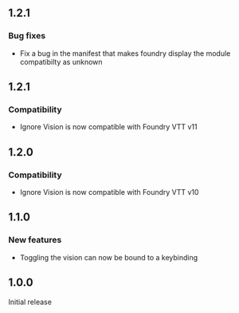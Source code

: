 ## 1.2.1
### Bug fixes
- Fix a bug in the manifest that makes foundry display the module compatibilty as unknown


## 1.2.1
### Compatibility
- Ignore Vision is now compatible with Foundry VTT v11


## 1.2.0
### Compatibility
- Ignore Vision is now compatible with Foundry VTT v10


## 1.1.0
### New features
- Toggling the vision can now be bound to a keybinding


## 1.0.0
Initial release

